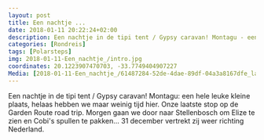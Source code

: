 ```yaml
---
layout: post
title: Een nachtje ...
date: 2018-01-11 20:22:24+02:00
description: Een nachtje in de tipi tent / Gypsy caravan! Montagu - een hele leuke kleine plaats
categories: [Rondreis]
tags: [Polarsteps]
img: 2018-01-11-Een_nachtje_/intro.jpg
coordinates: 20.1223907470703, -33.7749404907227
Media: [2018-01-11-Een_nachtje_/61487284-52de-4dae-89df-04a3a8167dfe_large_image.jpg, 2018-01-11-Een_nachtje_/4bcc8688-e8e8-4a4a-9377-bac976830346_large_image.jpg, 2018-01-11-Een_nachtje_/b82f6768-4c89-4198-9ce3-ed3cc4d162bd_large_image.jpg, 2018-01-11-Een_nachtje_/4922cbb1-57ec-4cc4-b2c6-b9b49a5ba06a_large_image.jpg, 2018-01-11-Een_nachtje_/80d853b2-b805-48ef-9dfb-b396c9e15ed7_large_image.jpg]
---
```

Een nachtje in de tipi tent / Gypsy caravan! Montagu:  een hele leuke kleine plaats, helaas hebben we maar weinig tijd hier. Onze laatste stop op de Garden Route road trip. 
Morgen gaan we door naar Stellenbosch om Elize te zien en Cobi's spullen te pakken... 31 december vertrekt zij weer richting Nederland. 